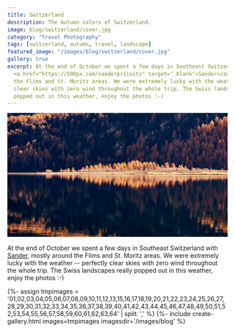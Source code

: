 ```yaml
---
title: Switzerland
description: The Autumn colors of Switzerland.
image: blog/switzerland/cover.jpg
category: "Travel Photography"
tags: [switzerland, autumn, travel, landscape]
featured_image: "/images/blog/switzerland/cover.jpg"
gallery: true
excerpt: At the end of October we spent a few days in Southeast Switzerland with
  <a href="https://500px.com/sanderpriivits" target="_blank">Sander</a>, mostly around
  the Flims and St. Moritz areas. We were extremely lucky with the weather -- perfectly
  clear skies with zero wind throughout the whole trip. The Swiss landscapes really
  popped out in this weather, enjoy the photos :-)
---
```


<div class="full-width-image">
  <img src="/images/blog/switzerland/cover_l.jpg">
</div>

At the end of October we spent a few days in Southeast Switzerland with
<a href="https://500px.com/sanderpriivits" target="_blank">Sander</a>, mostly around
the Flims and St. Moritz areas. We were extremely lucky with the weather -- perfectly
clear skies with zero wind throughout the whole trip. The Swiss landscapes really
popped out in this weather, enjoy the photos :-)

{%- assign tmpimages = '01,02,03,04,05,06,07,08,09,10,11,12,13,15,16,17,18,19,20,21,22,23,24,25,26,27,28,29,30,31,32,33,34,35,36,37,38,39,40,41,42,43,44,45,46,47,48,49,50,51,52,53,54,55,56,57,58,59,60,61,62,63,64' | split: ',' %}
{%- include create-gallery.html images=tmpimages imagesdir='/images/blog' %}
